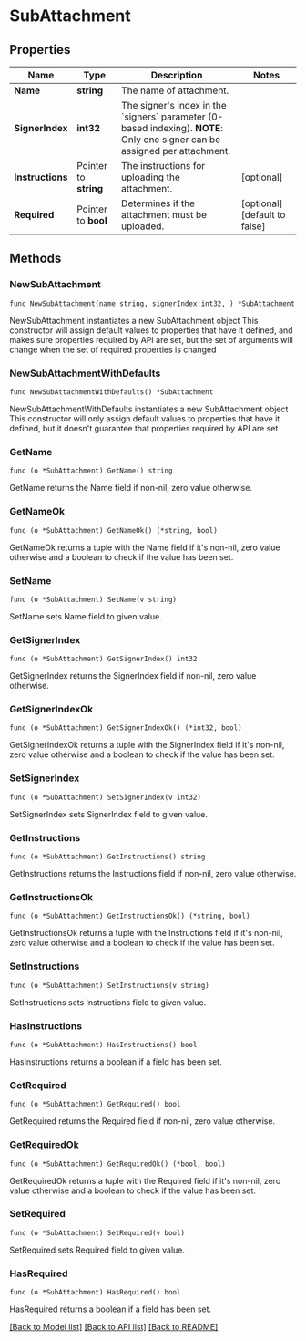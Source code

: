 # SubAttachment

## Properties

Name | Type | Description | Notes
------------ | ------------- | ------------- | -------------
**Name** | **string** | The name of attachment. | 
**SignerIndex** | **int32** | The signer&#39;s index in the &#x60;signers&#x60; parameter (0-based indexing).  **NOTE**: Only one signer can be assigned per attachment. | 
**Instructions** | Pointer to **string** | The instructions for uploading the attachment. | [optional] 
**Required** | Pointer to **bool** | Determines if the attachment must be uploaded. | [optional] [default to false]

## Methods

### NewSubAttachment

`func NewSubAttachment(name string, signerIndex int32, ) *SubAttachment`

NewSubAttachment instantiates a new SubAttachment object
This constructor will assign default values to properties that have it defined,
and makes sure properties required by API are set, but the set of arguments
will change when the set of required properties is changed

### NewSubAttachmentWithDefaults

`func NewSubAttachmentWithDefaults() *SubAttachment`

NewSubAttachmentWithDefaults instantiates a new SubAttachment object
This constructor will only assign default values to properties that have it defined,
but it doesn't guarantee that properties required by API are set

### GetName

`func (o *SubAttachment) GetName() string`

GetName returns the Name field if non-nil, zero value otherwise.

### GetNameOk

`func (o *SubAttachment) GetNameOk() (*string, bool)`

GetNameOk returns a tuple with the Name field if it's non-nil, zero value otherwise
and a boolean to check if the value has been set.

### SetName

`func (o *SubAttachment) SetName(v string)`

SetName sets Name field to given value.


### GetSignerIndex

`func (o *SubAttachment) GetSignerIndex() int32`

GetSignerIndex returns the SignerIndex field if non-nil, zero value otherwise.

### GetSignerIndexOk

`func (o *SubAttachment) GetSignerIndexOk() (*int32, bool)`

GetSignerIndexOk returns a tuple with the SignerIndex field if it's non-nil, zero value otherwise
and a boolean to check if the value has been set.

### SetSignerIndex

`func (o *SubAttachment) SetSignerIndex(v int32)`

SetSignerIndex sets SignerIndex field to given value.


### GetInstructions

`func (o *SubAttachment) GetInstructions() string`

GetInstructions returns the Instructions field if non-nil, zero value otherwise.

### GetInstructionsOk

`func (o *SubAttachment) GetInstructionsOk() (*string, bool)`

GetInstructionsOk returns a tuple with the Instructions field if it's non-nil, zero value otherwise
and a boolean to check if the value has been set.

### SetInstructions

`func (o *SubAttachment) SetInstructions(v string)`

SetInstructions sets Instructions field to given value.

### HasInstructions

`func (o *SubAttachment) HasInstructions() bool`

HasInstructions returns a boolean if a field has been set.

### GetRequired

`func (o *SubAttachment) GetRequired() bool`

GetRequired returns the Required field if non-nil, zero value otherwise.

### GetRequiredOk

`func (o *SubAttachment) GetRequiredOk() (*bool, bool)`

GetRequiredOk returns a tuple with the Required field if it's non-nil, zero value otherwise
and a boolean to check if the value has been set.

### SetRequired

`func (o *SubAttachment) SetRequired(v bool)`

SetRequired sets Required field to given value.

### HasRequired

`func (o *SubAttachment) HasRequired() bool`

HasRequired returns a boolean if a field has been set.


[[Back to Model list]](../README.md#documentation-for-models) [[Back to API list]](../README.md#documentation-for-api-endpoints) [[Back to README]](../README.md)


